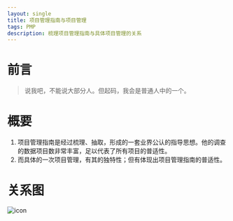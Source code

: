 ```yaml
---
layout: single 
title: 项目管理指南与项目管理 
tags: PMP 
description: 梳理项目管理指南与具体项目管理的关系 
---
```


# 前言 

> 说我吧，不能说大部分人。但起码，我会是普通人中的一个。


# 概要

1. 项目管理指南是经过梳理、抽取，形成的一套业界公认的指导思想。他的调查的数据项目数非常丰富，足以代表了所有项目的普适性。
2. 而具体的一次项目管理，有其的独特性；但有体现出项目管理指南的普适性。

# 关系图

![icon](http://mybu.github.io/images/pmp/学习项目管理指南前文.png)
